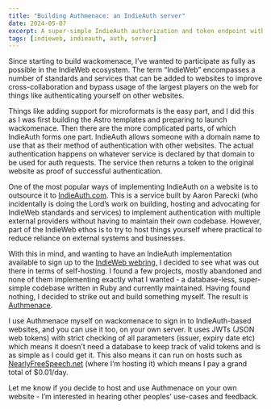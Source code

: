 ```yaml
---
title: "Building Authmenace: an IndieAuth server"
date: 2024-05-07
excerpt: A super-simple IndieAuth authorization and token endpoint with no database.
tags: [indieweb, indieauth, auth, server]
---
```


Since starting to build wackomenace, I’ve wanted to participate as fully as possible in the IndieWeb ecosystem. The term “IndieWeb” encompasses a number of standards and services that can be added to websites to improve cross-collaboration and bypass usage of the largest players on the web for things like authenticating yourself on other websites.

Things like adding support for microformats is the easy part, and I did this as I was first building the Astro templates and preparing to launch wackomenace. Then there are the more complicated parts, of which IndieAuth forms one part. IndieAuth allows someone with a domain name to use that as their method of authentication with other websites. The actual authentication happens on whatever service is declared by that domain to be used for auth requests. The service then returns a token to the original website as proof of successful authentication.

One of the most popular ways of implementing IndieAuth on a website is to outsource it to [IndieAuth.com](https://www.indieauth.com). This is a service built by Aaron Parecki (who incidentally is doing the Lord’s work on building, hosting and advocating for IndieWeb standards and services) to implement authentication with multiple external providers without having to maintain their own codebase. However, part of the IndieWeb ethos is to try to host things yourself where practical to reduce reliance on external systems and businesses.

With this in mind, and wanting to have an IndieAuth implementation available to sign up to the [IndieWeb webring](https://xn--sr8hvo.ws), I decided to see what was out there in terms of self-hosting. I found a few projects, mostly abandoned and none of them implementing exactly what I wanted - a database-less, super-simple codebase written in Ruby and currently maintained. Having found nothing, I decided to strike out and build something myself. The result is [Authmenace](https://github.com/rubenarakelyan/authmenace).

I use Authmenace myself on wackomenace to sign in to IndieAuth-based websites, and you can use it too, on your own server. It uses JWTs (JSON web tokens) with strict checking of all parameters (issuer, expiry date etc) which means it doesn’t need a database to keep track of valid tokens and is as simple as I could get it. This also means it can run on hosts such as [NearlyFreeSpeech.net](https://www.nearlyfreespeech.net) (where I’m hosting it) which means I pay a grand total of $0.01/day.

Let me know if you decide to host and use Authmenace on your own website - I’m interested in hearing other peoples’ use-cases and feedback.
